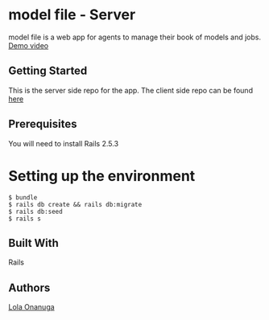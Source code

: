 # model file - Server

model file is a web app for agents to manage their book of models and jobs.
[Demo video](https://youtu.be/eULFB0mpYUU)

## Getting Started

This is the server side repo for the app. The client side repo can be found [here](https://github.com/lollypop036/model_file_client)


## Prerequisites

You will need to install Rails 2.5.3

# Setting up the environment

```
$ bundle
$ rails db create && rails db:migrate
$ rails db:seed
$ rails s
```

## Built With

Rails


## Authors

[Lola Onanuga](https://github.com/lollypop036)

